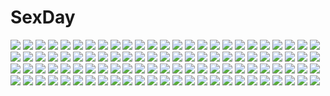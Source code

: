 # SexDay
![](https://konachan.com/jpeg/54b38a922d6c039e5b7fab169edc27ef/Konachan.com%20-%20243303%20bow%20breasts%20komeshiro_kasu%20long_hair%20navel%20panties%20red_eyes%20ribbons%20scan%20underwear%20white_hair.jpg)
![](https://konachan.com/jpeg/ff6a18d5b963d304e297eda3a07adacf/Konachan.com%20-%20231689%20animal_ears%20blonde_hair%20fang%20foxgirl%20hat%20kazami_karasu%20multiple_tails%20short_hair%20tail%20touhou%20yakumo_ran%20yellow_eyes.jpg)
![](https://konachan.com/image/8e5f2bb493082ae90b8a66ed6ef78747/Konachan.com%20-%20249997%20ass%20ball%20bikini%20breasts%20clouds%20d.va%20glasses%20group%20hat%20long_hair%20mecha%20navel%20petals%20ponytail%20sky%20sombra%20swimsuit%20symmetra%20tattoo%20tracer%20water%20wink.jpg)
![](https://konachan.com/jpeg/7838135cf54f8e8b0a04980faad8718c/Konachan.com%20-%20235680%20aliasing%20animal_ears%20azuki_%28sayori%29%20catgirl%20chibi%20chocola_%28sayori%29%20minazuki_shigure%20neko_works%20nekopara%20sayori%20third-party_edit%20white.jpg)
![](https://konachan.com/jpeg/0aa2106825b96916f1c8f70211412fe9/Konachan.com%20-%20246607%202girls%20blush%20breast_hold%20breasts%20brown_hair%20fingering%20game_cg%20long_hair%20nipples%20pussy%20pussy_juice%20red_hair%20uncensored%20wanaca%20wet%20winged_cloud.jpg)
![](https://konachan.com/jpeg/2e0caae14d3407c09d9ab0cdce8548c8/Konachan.com%20-%2047060%202girls%20abhar%20bikini%20blush%20breasts%20brown_eyes%20brown_hair%20cleavage%20clouds%20flat_chest%20game_cg%20headband%20long_hair%20short_hair%20sky%20swimsuit%20wink.jpg)
![](https://konachan.com/image/3e819d2a4e47fe793ddc277c25c624c6/Konachan.com%20-%20221750%20blue_hair%20bow%20dress%20efe%20food%20fruit%20hat%20hinanawi_tenshi%20leaves%20loli%20long_hair%20red_eyes%20summer_dress%20touhou.jpg)
![](https://konachan.com/jpeg/6bd9bd48e80fdce84bfca20b01658f82/Konachan.com%20-%20174181%20aka-san_to_kyuuketsuki%20alcot%20black_hair%20blonde_hair%20blush%20bow%20game_cg%20kuwashima_rein%20long_hair%20open_shirt%20red_eyes%20ribbons%20saitou_yuu%20short_hair%20tie.jpg)
![](https://konachan.com/image/850de41866fdf73ec1b1b30956706fab/Konachan.com%20-%2011005%20nude%20panties%20purple_hair%20tagme%20underwear.jpg)
![](https://konachan.com/jpeg/8f8e73aad5b6d77b4d048ec50f0d2d5c/Konachan.com%20-%20290552%202girls%20animal_ears%20blue_eyes%20breasts%20bunny_ears%20bunnygirl%20christmas%20cleavage%20gray_hair%20green_eyes%20long_hair%20night%20scan%20short_hair%20tail%20thighhighs.jpg)
![](https://konachan.com/image/1a2af44dae2de91d2d395ee96a630690/Konachan.com%20-%20305944%20breasts%20censored%20collar%20demon%20handjob%20horns%20lambda%20long_hair%20navel%20nipples%20nude%20original%20penis%20pink_hair%20pussy%20ribbons%20succubus%20tail%20wristwear.jpg)
![](https://konachan.com/jpeg/ae5523f0bfe8aa760b30b02ab92a3edf/Konachan.com%20-%20125339%20bow%20chibi%20cigarette%20fang%20fire%20fujiwara_no_mokou%20gray_hair%20gurageida%20long_hair%20red_eyes%20touhou.jpg)
![](https://konachan.com/image/39dee6c75c854cac70a98921c2e759fa/Konachan.com%20-%2063117%20group%20hatsune_miku%20kagamine_len%20kagamine_rin%20kaito%20kamui_gakupo%20male%20meiko%20twintails%20vocaloid.jpg)
![](https://konachan.com/image/697a6b9786a05de2f4ae3d978a2f6a61/Konachan.com%20-%2074783%20akinashi_yuu%20animal_ears%20aomi_isara%20kiba_mifuyu%20long_hair%20morishita_michiru%20ribbons%20shinonome_satsuki%20sky%20sumiyoshi_chisato%20thighhighs.jpg)
![](https://konachan.com/jpeg/8371e5d7fc7f9aea93d58fb96f8778ba/Konachan.com%20-%20151686%20blush%20breasts%20brown_hair%20game_cg%20hishida_ayame%20minori%20natsuzora_no_perseus%20nipples%20panties%20school_uniform%20underwear%20wet%20yuzuna_hiyo.jpg)
![](https://konachan.com/jpeg/391df2d7b7c49dc37b82a27a94eeada1/Konachan.com%20-%20203757%20absolute_duo%20animal%20barefoot%20building%20cropped%20drink%20fish%20flowers%20julie_sigtuna%20long_hair%20petals%20purple_eyes%20purple_hair%20shirt%20swordsouls.jpg)
![](https://konachan.com/image/a4e395a74ddb11a62e1145d81ec06195/Konachan.com%20-%20128770%20animal%20animal_ears%20cat%20chen%20forest%20foxgirl%20hat%20multiple_tails%20night%20ohyo%20parody%20tail%20tonari_no_totoro%20touhou%20tree%20umbrella%20yakumo_ran%20yakumo_yukari.jpg)
![](https://konachan.com/jpeg/2516bc0decbd5ada3b686fc9a082fde6/Konachan.com%20-%20251122%20dress%20gray_hair%20kaze-hime%20loli%20long_hair%20male%20no_game_no_life%20orange_eyes%20red_hair%20school_uniform%20sora_%28no_game_no_life%29%20thighhighs%20wristwear.jpg)
![](https://konachan.com/jpeg/ce069364aca333e5e8e7f5bf8f11f878/Konachan.com%20-%20173292%20blue_hair%20breasts%20censored%20cum%20game_cg%20long_hair%20moonstone%20nipples%20panties%20purple_eyes%20pussy%20ribbons%20ruruna%20sex%20stockings%20twintails%20underwear.jpg)
![](https://konachan.com/jpeg/1f72b9c342ba563b2488d4e5acde341e/Konachan.com%20-%20113847%20bi_no_ossan%20black_eyes%20black_hair%20blonde_hair%20blush%20gokou_ruri%20green_eyes%20kousaka_kirino%20kousaka_kyousuke%20long_hair%20male%20skirt.jpg)
![](https://konachan.com/image/7af8320f92ddf144d548287da86e2a59/Konachan.com%20-%2082660%20arsenixc%20clouds%20hatsune_miku%20landscape%20scenic%20thighhighs%20twintails%20vocaloid.jpg)
![](https://konachan.com/image/1c0a87407b20b523d095a7fb22cd92e5/Konachan.com%20-%2022391%20calendar%20rozen_maiden%20suigintou.jpg)
![](https://konachan.com/image/0f502c6306362e9764285f4ae674ac73/Konachan.com%20-%20146949%20kaiou_michiru%20sailor_moon%20sailor_neptune%20sailor_uranus%20tenou_haruka.jpg)
![](https://konachan.com/image/1805876e09bd3ea5459ba3bd2b87d255/Konachan.com%20-%20103351%20ao_no_exorcist%20blue_eyes%20blue_hair%20flowers%20guru_%28nicocco%29%20katana%20okumura_rin%20pointed_ears%20sword%20tie%20weapon.jpg)
![](https://konachan.com/jpeg/6e86deb40c11189d2758e25657c2bb13/Konachan.com%20-%2086167%20hatsune_miku%20shari%20vocaloid.jpg)
![](https://konachan.com/image/8900f49eacebe8e5803756fc103bc070/Konachan.com%20-%2025241%20nakahara_misaki%20nhk_ni_youkoso%20satou_tatsuhiro.jpeg)
![](https://konachan.com/jpeg/d2187fba9312ccd0a9dca45b0e1807ff/Konachan.com%20-%20177981%20aisare_roommate%20brown_eyes%20brown_hair%20fu-ta%20game_cg%20loli%20nohara_karen%20reon%20short_hair%20skirt%20thighhighs.jpg)
![](https://konachan.com/jpeg/8e44215b7ea781a91f4f0f5184c62c18/Konachan.com%20-%20146889%20bra%20breasts%20cleavage%20computer%20game_console%20glasses%20gun%20headphones%20misuzu_mei%20otakano%20panties%20stockings%20sword%20thighhighs%20twintails%20underwear%20weapon.jpg)
![](https://konachan.com/image/6a43f84c6b8e287bbd25c09259d543a8/Konachan.com%20-%20155600%20barefoot%20blush%20kuro_suto_sukii%20monochrome%20red_eyes%20remilia_scarlet%20short_hair%20sketch%20touhou%20vampire%20wings.jpg)
![](https://konachan.com/jpeg/7cbec368de94ed76cd383965be2d2e94/Konachan.com%20-%20292496%20apron%20blue_eyes%20blue_hair%20book%20braids%20breasts%20cleavage%20dress%20glasses%20gray_hair%20long_hair%20maid%20nipples%20no_bra%20nopan%20ribbons%20thighhighs%20touhou%20waifu2x.jpg)
![](https://konachan.com/image/43aeaaa9c2cfb283a36af2c7f84ea481/Konachan.com%20-%20114045%20isis_eaglet%20kurogin%20mahou_senki_lyrical_nanoha_force%20mahou_shoujo_lyrical_nanoha%20scan.jpg)
![](https://konachan.com/jpeg/ab9821d6c0bdea412037093b7bb8308f/Konachan.com%20-%20293226%20animal_ears%20aqua_eyes%20aqua_hair%20boots%20bra%20breasts%20catgirl%20collar%20flowers%20gloves%20long_hair%20panties%20tail%20tattoo%20twintails%20underwear%20vocaloid%20wokada.jpg)
![](https://konachan.com/image/2ace058fd597d0ffbc89e464806df7bd/Konachan.com%20-%20115908%20black_hair%20breasts%20censored%20game_cg%20nipples%20nude%20rajyo_setsura%20rasetsu.jpg)
![](https://konachan.com/jpeg/ccc5ad485cc704bc8e1c7e3c46aff6e4/Konachan.com%20-%20121206%20blades_heart%20game_cg%20nanase_ouka%20shimesaba_kohada%20toonogawa_raika%20toonogawa_setsuna.jpg)
![](https://konachan.com/image/252f29bd0ef2754126c1701f4577cd0e/Konachan.com%20-%20145892%20animal%20barefoot%20blue_eyes%20blue_hair%20bow_%28weapon%29%20braids%20flowers%20hat%20long_hair%20neko_%28yanshoujie%29%20rabbit%20touhou%20weapon%20yagokoro_eirin.jpg)
![](https://konachan.com/image/dd780647c4e7cdc1686dd49873f2b4bc/Konachan.com%20-%2013767%20littlewitch%20oyari_ashito.jpg)
![](https://konachan.com/image/c94e93d78692b592db9e8a5b7ba12218/Konachan.com%20-%2057703%20mecha%20mobile_suit_gundam%20mobile_suit_gundam_unicorn%20rx-0_unicorn_gundam.jpg)
![](https://konachan.com/jpeg/78ba50b70f20a73bbb8326fc8cc5afe6/Konachan.com%20-%20166730%20animal%20bird%20black_hair%20blonde_hair%20brown_eyes%20brown_hair%20cape%20erd_gin%20flowers%20forest%20gunter_shulz%20petra_ral%20saberiii%20short_hair%20tree%20uniform.jpg)
![](https://konachan.com/jpeg/7049bc691804aac9e545b7826f5870bf/Konachan.com%20-%20202143%20bed%20blush%20bow%20braids%20breasts%20censored%20game_cg%20headdress%20lass%20long_hair%20naked_shirt%20nipples%20no_bra%20nopan%20purple_eyes%20pussy%20red_hair%20thighhighs.jpg)
![](https://konachan.com/image/c55e0b3c5b96d9ae795d0c2ef59e1d42/Konachan.com%20-%2049612%20breasts%20cleavage%20nude%20yamashita_shunya.jpg)
![](https://konachan.com/image/0147062cb0066fbf0e6448ca0e0ec8f8/Konachan.com%20-%20169828%20dress%20felt%20flowers%20original%20pink_eyes%20pink_hair.jpg)
![](https://konachan.com/image/43770028607ceebb653b8305d7365b68/Konachan.com%20-%2017041%20gagraphic%20logo%20nagahama_megumi%20watermark.jpg)
![](https://konachan.com/image/17edc49674f315666d8add0ab3c8428a/Konachan.com%20-%20184608%20dark%20mks%20moon%20night%20original%20ruins%20scenic%20silhouette%20sky%20stars.jpg)
![](https://konachan.com/jpeg/23cc334800cb6204a4bf352586ce483c/Konachan.com%20-%20248476%20bell%20brown_hair%20japanese_clothes%20long_hair%20miko%20original%20pink_eyes%20tagme_%28artist%29%20waifu2x.jpg)
![](https://konachan.com/image/283dc1f5ad9464fd893ffe743cde740e/Konachan.com%20-%20273866%20aqua_eyes%20blonde_hair%20braids%20breasts%20cleavage%20dress%20flowers%20headdress%20long_hair%20necklace%20numpopo%20original%20tiara%20wedding_attire.jpg)
![](https://konachan.com/image/27a0ed78137afbc3989d544b681d4729/Konachan.com%20-%20218372%20brown_hair%20hakurei_reimu%20japanese_clothes%20long_hair%20miko%20seiya_asakami%20touhou%20yellow_eyes.jpg)
![](https://konachan.com/jpeg/329d8a6dea1934f74172d14924bf58b6/Konachan.com%20-%2061111%20close%20disk%20needless%20vector.jpg)
![](https://konachan.com/image/daab0cb30de021ef647afb9b13f575b2/Konachan.com%20-%2052871%20k-on%21%20nakano_azusa.jpg)
![](https://konachan.com/jpeg/53239cd105df1de882a12ef2160ac6d7/Konachan.com%20-%20286437%20animal_ears%20aqua_eyes%20barefoot%20flowers%20food%20foxgirl%20fuuro_%28johnsonwade%29%20gray_hair%20japanese_clothes%20long_hair%20night%20original%20ponytail%20water%20yukata.jpg)
![](https://konachan.com/jpeg/2f35a32b060d965f16ca883ff08e8614/Konachan.com%20-%20303173%20bicolored_eyes%20blue_eyes%20green_hair%20idolmaster%20idolmaster_cinderella_girls%20infinote%20pantyhose%20short_hair%20takagaki_kaede%20watermark.jpg)
![](https://konachan.com/image/88075461163f94072929b6b7effd0b89/Konachan.com%20-%20219532%20blue_eyes%20blue_hair%20breasts%20cape%20cleavage%20gilse%20group%20headband%20hoodie%20long_hair%20miko%20necklace%20original%20ribbons%20thighhighs%20watermark%20white_hair.jpg)
![](https://konachan.com/jpeg/2aad4b8e8d922cf0aae9bf12a0395c38/Konachan.com%20-%20152297%20blue_eyes%20butterfly%20dress%20haruta%20headphones%20konpaku_youmu%20myon%20short_hair%20tagme%20touhou%20white_hair.jpg)
![](https://konachan.com/image/0058a5d779eac708dea8311235da371d/Konachan.com%20-%2030239%20konpaku_youmu%20nonoko%20touhou.jpg)
![](https://konachan.com/image/73e8cd26ac654651c8d42a6ae94ccd75/Konachan.com%20-%20175722%202girls%20blonde_hair%20flowers%20green_eyes%20hat%20hug_%28yourhug%29%20mononobe_no_futo%20rose%20soga_no_tojiko%20touhou.jpg)
![](https://konachan.com/jpeg/52c35a378f804a35c20ac86e1ab91eda/Konachan.com%20-%20165533%20game_cg%20grimoire_no_shisho%20juris_elmar%20long_hair%20marushin_%28denwa0214%29%20pink_hair%20purple_eyes.jpg)
![](https://konachan.com/image/aadaa36a397d63744fca059e69f3c9e9/Konachan.com%20-%208268%20hakurei_reimu%20japanese_clothes%20miko%20polychromatic%20ribbons%20touhou.jpg)
![](https://konachan.com/image/7a41376bafa8d70eae922584d9051afe/Konachan.com%20-%20239179%20blonde_hair%20clouds%20dragon%20grass%20long_hair%20nauimusuka%20original%20ruins%20scenic%20sky%20weapon.jpg)
![](https://konachan.com/image/9efc649c8fd72190c031965311d57587/Konachan.com%20-%20278340%20bed%20blue_eyes%20blue_hair%20blush%20bra%20breasts%20cleavage%20original%20panties%20school_uniform%20thighhighs%20underwear%20undressing%20yumari_nakura.jpg)
![](https://konachan.com/jpeg/183168654d36ab2485b68a6dec6d96a5/Konachan.com%20-%20210930%20blush%20breasts%20brown_hair%20censored%20cum%20dress%20fellatio%20game_cg%20gloves%20long_hair%20ninja%20nipples%20penis%20purple_eyes%20sasanome_yukina%20tagme_%28artist%29.jpg)
![](https://konachan.com/jpeg/c0ac59733c7ef03ff003c0dadfee85e9/Konachan.com%20-%20121594%20brown_eyes%20brown_hair%20game_cg%20hakase_chino%20hoshino_ouji%20hoshi_no_ouji-kun%20qp%3Aflapper%20tagme_%28artist%29.jpg)
![](https://konachan.com/image/9423101065fec8cb0c22d13667efa4a7/Konachan.com%20-%20114112%20dress%20garter_belt%20izayoi_sakuya%20katana%20konpaku_youmu%20maid%20myon%20panties%20stockings%20sword%20touhou%20umakatsuhai%20underwear%20weapon.jpg)
![](https://konachan.com/jpeg/16aa7ab4cbb6e13efd7218f7581d902f/Konachan.com%20-%2079625%20amakura%20ass%20blush%20breasts%20erect_nipples%20nipples%20no_bra%20open_shirt%20panties%20purple_eyes%20purple_hair%20red_eyes%20sarashi%20toppara%20underwear%20white_hair.jpg)
![](https://konachan.com/image/af0322ca116a1dcc9eff83bc6a3080ec/Konachan.com%20-%20241332%20animal_ears%20bandage%20blush%20breasts%20brown_hair%20clouds%20fan%20fang%20itsutsuse%20japanese_clothes%20original%20red_eyes%20short_hair%20sky.jpg)
![](https://konachan.com/image/62cccefe1f634af72f64e0119e2fd86c/Konachan.com%20-%2033031%20animal_ears%20foxgirl%20haruhi_sarasa%20inakoi%20kamishiro_mutsuki%20kuujou_hina%20midou_chihiro%20onsen%20whirlpool.jpg)
![](https://konachan.com/jpeg/b76aff62319d0827ef41f681a2241288/Konachan.com%20-%20156911%20dress%20flowers%20frozentimez%20instrument%20music%20original%20violin.jpg)
![](https://konachan.com/image/8d7af0f6b7ca8c190df6c999411f3b78/Konachan.com%20-%2024858%20gun%20gunslinger_girl%20henrietta%20weapon.jpg)
![](https://konachan.com/image/c97fde4685f6da7e663382b2260d853c/Konachan.com%20-%20111696%20animal_ears%20garter_belt%20liya%20maid%20makise_kurisu%20panties%20skirt%20steins%3Bgate%20stockings%20underwear%20upskirt.jpg)
![](https://konachan.com/image/5f495b7abc6de3f0e657f444c684d600/Konachan.com%20-%20170168%20brown_eyes%20brown_hair%20chibi%20goggles%20gun%20hinsoko_megane%20logo%20misaka_imouto%20school_uniform%20short_hair%20skirt%20socks%20third-party_edit%20weapon.jpg)
![](https://konachan.com/image/19a0cabd49de442ca6520a95b2a15071/Konachan.com%20-%2061801%20bakemonogatari%20monogatari_%28series%29%20senjougahara_hitagi.jpg)
![](https://konachan.com/image/550866bdc679ab6270ce75b951713d0b/Konachan.com%20-%20243850%20blush%20boat%20breasts%20chain%20clouds%20gray_eyes%20green_eyes%20horns%20long_hair%20navel%20no_bra%20original%20panties%20signed%20sky%20stars%20topless%20underwear%20water.jpg)
![](https://konachan.com/image/34556c0b52443a57fc57a452f225f513/Konachan.com%20-%20142383%20breasts%20censored%20nipples%20no_bra%20panties%20pussy%20tagme%20thighhighs%20underwear%20wet.jpg)
![](https://konachan.com/image/5307112c1bf5789bc028605ba5a6a361/Konachan.com%20-%2076808%20hatsune_miku%20twintails%20vocaloid.jpg)
![](https://konachan.com/image/5aed2287c30e19be7105e67e5a7e464c/Konachan.com%20-%20206411%20agekichi%20aqua_eyes%20blonde_hair%20bow%20cape%20dress%20gloves%20gray_hair%20green_eyes%20hat%20long_hair%20mage%20magic%20male%20original%20thighhighs%20wand%20witch_hat.jpg)
![](https://konachan.com/jpeg/e59def3e804e17de4ffa844b9ed02920/Konachan.com%20-%20265845%20bikini%20clouds%20game_cg%20green_hair%20inohaya_mito%20long_hair%20navel%20ponytail%20purple_eyes%20sky%20softhouse-seal_grandee%20swim_ring%20swimsuit%20tagme_%28artist%29%20water.jpg)
![](https://konachan.com/image/5064103788ecb94b5acfbd213d9283f0/Konachan.com%20-%20186692%20blonde_hair%20breasts%20flandre_scarlet%20flat_chest%20nipples%20nude%20pussy%20red_eyes%20spread_legs%20tagme_%28artist%29%20touhou%20uncensored%20vampire%20wings.jpg)
![](https://konachan.com/image/8ebd629c31fe453597b94f3b209ea3f3/Konachan.com%20-%2034878%20artoria_pendragon_%28all%29%20fate_%28series%29%20fate_stay_night%20saber%20saber_alter.jpg)
![](https://konachan.com/image/3d40602d23fe800c83b86a890e27b25d/Konachan.com%20-%20223350%20anthropomorphism%20ass%20black_hair%20blush%20houshou_%28kancolle%29%20kantai_collection%20kunifuto%20ponytail%20wet.jpg)
![](https://konachan.com/image/f22857d125b004a510d17057c609bf43/Konachan.com%20-%20224133%20boots%20breasts%20capura_lin%20collar%20demon%20garter_belt%20gloves%20heart%20horns%20logo%20long_hair%20purple_eyes%20skirt%20stockings%20tail%20thighhighs%20twintails%20wings.jpg)
![](https://konachan.com/image/db187eeee2bfe860e204bd3976214a47/Konachan.com%20-%20260883%20aliasing%20bikini_top%20car%20love_live%21_school_idol_project%20nishikino_maki%20purple_eyes%20red_hair%20short_hair%20shorts%20sweeter_%28h110111%29.jpg)
![](https://konachan.com/jpeg/5505bfd4f926cd275ac4559b32b43172/Konachan.com%20-%20133309%20akizuki_akina%20bicolored_eyes%20blonde_hair%20boku_wa_tomodachi_ga_sukunai%20breasts%20censored%20cleavage%20dress%20hasegawa_kobato%20nopan%20pussy%20twintails%20white.jpg)
![](https://konachan.com/image/a66f78a0b11f7d0b8102312fc1de0eb1/Konachan.com%20-%2036223%20bikini%20konoe_nanami%20lamune%20swimsuit%20tomosaka_suzuka.jpg)
![](https://konachan.com/image/36fa59bb9681ff1d0945458f08f3b15a/Konachan.com%20-%2059805%20nogizaka_haruka%20nogizaka_haruka_no_himitsu%20nogizaka_mika%20panties%20shaa%20underwear.jpg)
![](https://konachan.com/image/018d9b792ea719dd1921087617549bea/Konachan.com%20-%2012986%20duplicate%20ikkitousen.jpg)
![](https://konachan.com/jpeg/08f3bf1b931f9cee1240050040530e06/Konachan.com%20-%2071661%20game_cg%20gun%20hiiragi_chiyoko%20kiss_x_demon_lord_x_darjeeling%20marmalade%20sasorigatame%20thighhighs%20weapon%20yashiro_tsubasa.jpg)
![](https://konachan.com/image/b09e250c7f545f148acce73b83dc2d9c/Konachan.com%20-%206016%20clannad%20fujibayashi_ryou%20key%20logo%20purple_hair%20school_uniform%20short_hair%20zoom_layer.jpg)
![](https://konachan.com/jpeg/257c1b24d22aafbeed8cd8a8181a710f/Konachan.com%20-%2029348%20bra%20open_shirt%20panties%20pink_chuchu%20striped_panties%20tagme%20underwear.jpg)
![](https://konachan.com/image/281e98062716f09509ea11cfb949e081/Konachan.com%20-%20148962%20blonde_hair%20blue_eyes%20fairy%20garoudo_%28kadouhan%27i%29%20lily_white%20mechagirl%20mobile_suit_gundam%20parody%20touhou%20zoom_layer.jpg)
![](https://konachan.com/image/33e3120445d5af8a2ecad9c5514ca866/Konachan.com%20-%20104803%20all_male%20bed%20blue_eyes%20game_cg%20green_hair%20hoshi_no_ouji-kun%20male%20nopan%20qp%3Aflapper%20ribbons%20tagme_%28artist%29%20thighhighs%20topless%20trap%20yuri_golovnin.jpg)
![](https://konachan.com/image/34b7836ceaf20161ef71a6342a88e5a2/Konachan.com%20-%2062668%20soul_eater.jpg)
![](https://konachan.com/jpeg/52c8835326ed3afb103224168f0bb83f/Konachan.com%20-%2016429%20hiiragi_tsukasa%20lucky_star%20stars.jpg)
![](https://konachan.com/image/6c73bb25fc137b3512905501ffac656f/Konachan.com%20-%20179656%20ara_haan%20elsword%20horns%20long_hair%20magic%20multiple_tails%20rapt_%2847256%29%20red_eyes%20spear%20sword%20tail%20weapon%20white_hair.jpg)
![](https://konachan.com/image/0640938344a5c21ac0cdfe9f1323bec8/Konachan.com%20-%20149226%20blue_eyes%20blush%20bodysuit%20brown_hair%20eyepatch%20fang%20hat%20long_hair%20neon_genesis_evangelion%20skintight%20soryu_asuka_langley%20tail%20ukami.jpg)
![](https://konachan.com/jpeg/6fd98145a9251de72ab44e7e7e929166/Konachan.com%20-%20209440%20anthropomorphism%20tagme_%28artist%29%20toriel_%28undertale%29%20undertale%20white.jpg)
![](https://konachan.com/jpeg/b8bce11ffbe2fc8f957d10205400e123/Konachan.com%20-%20186807%20blue%20blue_eyes%20cape%20green_hair%20moon%20short_hair%20socks%20touhou%20ugume%20water%20wriggle_nightbug.jpg)
![](https://konachan.com/image/4387c8f9b14eee56f63ef5c33e82429d/Konachan.com%20-%2015645%20kazami_mizuho%20marie%20onegai_teacher%20red_hair.jpg)
![](https://konachan.com/image/4adc2911ebb55511f1d96b0f44bd447f/Konachan.com%20-%20102918%20gun%20hidan_no_aria%20kanzaki_h_aria%20long_hair%20pink_hair%20red_eyes%20school_uniform%20skirt%20tooyama_kinji%20twintails%20weapon.jpg)
![](https://konachan.com/image/8674cd8e4eff16f38942ca39d1e7bb96/Konachan.com%20-%2052843%20furude_rika%20hanyuu%20higurashi_no_naku_koro_ni%20houjou_satoko%20ryuuguu_rena%20sonozaki_mion.jpg)
![](https://konachan.com/image/6093c2b4475164b2542ac20b24300f3b/Konachan.com%20-%20143043%20bernard_wiseman%20christina_mackenzie%20g_tong%20gundam_0080%20gundam_alex%20gundam_%28series%29%20mobile_suit_gundam.jpg)
![](https://konachan.com/jpeg/7edf3a3fed176a8aa43a993238087c29/Konachan.com%20-%20215012%20anus%20ass%20bondage%20breasts%20brown_hair%20game_cg%20happoubi_jin%20inamori_haru%20japanese_clothes%20nipples%20omega_star%20penis%20pubic_hair%20pussy%20sex%20uncensored%20wet.jpg)
![](https://konachan.com/image/a69f3ba5f11d68fb367ae401156b2688/Konachan.com%20-%20197347%20aqua_eyes%20aqua_hair%20gun%20hatsune_miku%20long_hair%20sa%27yuki%20skirt%20twintails%20vocaloid%20weapon.jpg)
